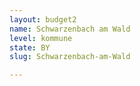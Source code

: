 ```yaml
---
layout: budget2
name: Schwarzenbach am Wald
level: kommune
state: BY
slug: Schwarzenbach-am-Wald

---
```



